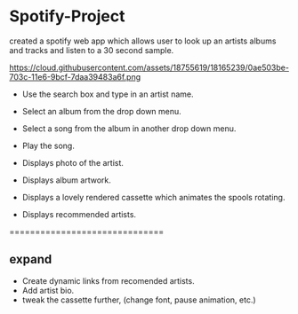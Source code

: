 # Spotify-Project

created a spotify web app which allows user to look up an artists albums and tracks and listen to a 30 second sample.

https://cloud.githubusercontent.com/assets/18755619/18165239/0ae503be-703c-11e6-9bcf-7daa39483a6f.png


* Use the search box and type in an artist name.
* Select an album from the drop down menu.
* Select a song from the album in another drop down menu.
* Play the song.

* Displays photo of the artist.
* Displays album artwork.
* Displays a lovely rendered cassette which animates the spools rotating.
* Displays recommended artists.

==============================

expand
------

* Create dynamic links from recomended artists.
* Add artist bio.
* tweak the cassette further, (change font, pause animation, etc.)
